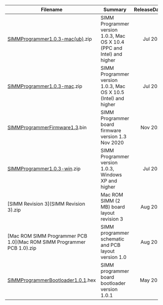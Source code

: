| Filename                                                               | Summary                                                                 | ReleaseDate |    Size |
| ---------------------------------------------------------------------- | ----------------------------------------------------------------------- | -----------:| -------:|
| [SIMMProgrammer1.0.3-mac(ub)](SIMMProgrammer1.0.3-mac(ub)).zip         | SIMM Programmer version 1.0.3, Mac OS X 10.4 (PPC and Intel) and higher |    Jul 2013 | 13.7 MB |
| [SIMMProgrammer1.0.3-mac](SIMMProgrammer1.0.3-mac).zip                 | SIMM Programmer version 1.0.3, Mac OS X 10.5 (Intel) and higher         |    Jul 2013 | 13.0 MB |
| [SIMMProgrammerFirmware1.3](SIMMProgrammerFirmware1.3).bin             | SIMM Programmer board firmware version 1.3 Nov 2020                     |    Nov 2020 | 11.2 KB |
| [SIMMProgrammer1.0.3-win](SIMMProgrammer1.0.3-win).zip                 | SIMM Programmer version 1.0.3, Windows XP and higher                    |    Jul 2013 |  5.5 MB |
| [SIMM Revision 3](SIMM Revision 3).zip                                 | Mac ROM SIMM (2 MB) board layout revision 3                             |    Aug 2012 | 18.5 KB |  
| [Mac ROM SIMM Programmer PCB 1.0](Mac ROM SIMM Programmer PCB 1.0).zip | SIMM programmer schematic and PCB layout version 1.0                    |    Aug 2012 | 94.9 KB |  
| [SIMMProgrammerBootloader1.0.1](SIMMProgrammerBootloader1.0.1).hex     | SIMM programmer board bootloader version 1.0.1                          |    May 2012 | 10.9 KB |
